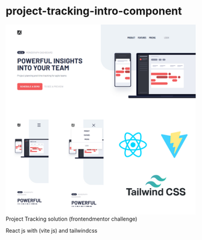 # project-tracking-intro-component
![preview](preview.jpg)
Project Tracking solution (frontendmentor challenge) 

React js with (vite js) and tailwindcss
